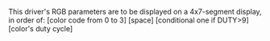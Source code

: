 This driver's RGB parameters are to be displayed on a 4x7-segment display, in order of:
                  [color code from 0 to 3] [space] [conditional one if DUTY>9] [color's duty cycle]

